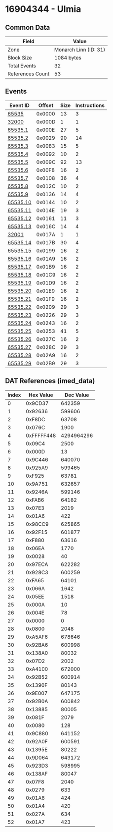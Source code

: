 # 16904344 - Ulmia

## Common Data

| Field            | Value                 |
|------------------|-----------------------|
| Zone             | Monarch Linn (ID: 31) |
| Block Size       | 1084 bytes            |
| Total Events     | 32                    |
| References Count | 53                    |

## Events

| Event ID                  | Offset   |   Size |   Instructions |
|---------------------------|----------|--------|----------------|
| [65535](./65535.md)       | 0x0000   |     13 |              3 |
| [32000](./32000.md)       | 0x000D   |      1 |              1 |
| [65535.1](./65535.1.md)   | 0x000E   |     27 |              5 |
| [65535.2](./65535.2.md)   | 0x0029   |     90 |             14 |
| [65535.3](./65535.3.md)   | 0x0083   |     15 |              5 |
| [65535.4](./65535.4.md)   | 0x0092   |     10 |              2 |
| [65535.5](./65535.5.md)   | 0x009C   |     92 |             13 |
| [65535.6](./65535.6.md)   | 0x00F8   |     16 |              2 |
| [65535.7](./65535.7.md)   | 0x0108   |     36 |              4 |
| [65535.8](./65535.8.md)   | 0x012C   |     10 |              2 |
| [65535.9](./65535.9.md)   | 0x0136   |     14 |              4 |
| [65535.10](./65535.10.md) | 0x0144   |     10 |              2 |
| [65535.11](./65535.11.md) | 0x014E   |     19 |              3 |
| [65535.12](./65535.12.md) | 0x0161   |     11 |              3 |
| [65535.13](./65535.13.md) | 0x016C   |     14 |              4 |
| [32001](./32001.md)       | 0x017A   |      1 |              1 |
| [65535.14](./65535.14.md) | 0x017B   |     30 |              4 |
| [65535.15](./65535.15.md) | 0x0199   |     16 |              2 |
| [65535.16](./65535.16.md) | 0x01A9   |     16 |              2 |
| [65535.17](./65535.17.md) | 0x01B9   |     16 |              2 |
| [65535.18](./65535.18.md) | 0x01C9   |     16 |              2 |
| [65535.19](./65535.19.md) | 0x01D9   |     16 |              2 |
| [65535.20](./65535.20.md) | 0x01E9   |     16 |              2 |
| [65535.21](./65535.21.md) | 0x01F9   |     16 |              2 |
| [65535.22](./65535.22.md) | 0x0209   |     29 |              3 |
| [65535.23](./65535.23.md) | 0x0226   |     29 |              3 |
| [65535.24](./65535.24.md) | 0x0243   |     16 |              2 |
| [65535.25](./65535.25.md) | 0x0253   |     41 |              5 |
| [65535.26](./65535.26.md) | 0x027C   |     16 |              2 |
| [65535.27](./65535.27.md) | 0x028C   |     29 |              3 |
| [65535.28](./65535.28.md) | 0x02A9   |     16 |              2 |
| [65535.29](./65535.29.md) | 0x02B9   |     29 |              3 |

## DAT References (imed_data)

|   Index | Hex Value   |   Dec Value |
|---------|-------------|-------------|
|       0 | 0x9CD37     |      642359 |
|       1 | 0x92636     |      599606 |
|       2 | 0xF8DC      |       63708 |
|       3 | 0x076C      |        1900 |
|       4 | 0xFFFFF448  |  4294964296 |
|       5 | 0x09C4      |        2500 |
|       6 | 0x000D      |          13 |
|       7 | 0x9C446     |      640070 |
|       8 | 0x925A9     |      599465 |
|       9 | 0xF925      |       63781 |
|      10 | 0x9A751     |      632657 |
|      11 | 0x9246A     |      599146 |
|      12 | 0xFAB6      |       64182 |
|      13 | 0x07E3      |        2019 |
|      14 | 0x01A6      |         422 |
|      15 | 0x98CC9     |      625865 |
|      16 | 0x92F15     |      601877 |
|      17 | 0xF880      |       63616 |
|      18 | 0x06EA      |        1770 |
|      19 | 0x0028      |          40 |
|      20 | 0x97ECA     |      622282 |
|      21 | 0x928C3     |      600259 |
|      22 | 0xFA65      |       64101 |
|      23 | 0x066A      |        1642 |
|      24 | 0x05EE      |        1518 |
|      25 | 0x000A      |          10 |
|      26 | 0x004E      |          78 |
|      27 | 0x0000      |           0 |
|      28 | 0x0800      |        2048 |
|      29 | 0xA5AF6     |      678646 |
|      30 | 0x92BA6     |      600998 |
|      31 | 0x138A0     |       80032 |
|      32 | 0x07D2      |        2002 |
|      33 | 0xA4100     |      672000 |
|      34 | 0x92B52     |      600914 |
|      35 | 0x1390F     |       80143 |
|      36 | 0x9E007     |      647175 |
|      37 | 0x92B0A     |      600842 |
|      38 | 0x13885     |       80005 |
|      39 | 0x081F      |        2079 |
|      40 | 0x0080      |         128 |
|      41 | 0x9C880     |      641152 |
|      42 | 0x92A0F     |      600591 |
|      43 | 0x1395E     |       80222 |
|      44 | 0x9D064     |      643172 |
|      45 | 0x923D3     |      598995 |
|      46 | 0x138AF     |       80047 |
|      47 | 0x07F8      |        2040 |
|      48 | 0x0279      |         633 |
|      49 | 0x01A8      |         424 |
|      50 | 0x01A4      |         420 |
|      51 | 0x027A      |         634 |
|      52 | 0x01A7      |         423 |
